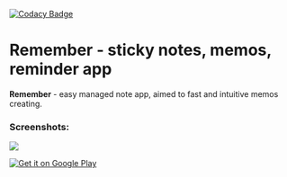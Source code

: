 [![Codacy Badge](https://api.codacy.com/project/badge/Grade/2393717bb70d4d66877eac9582752c0b)](https://www.codacy.com/app/DFedonnikov/Remember?utm_source=github.com&amp;utm_medium=referral&amp;utm_content=DFedonnikov/Remember&amp;utm_campaign=Badge_Grade)
# Remember - sticky notes, memos, reminder app

__Remember__ - easy managed note app, aimed to fast and intuitive memos creating.

### Screenshots:

![](https://lh3.googleusercontent.com/sgj4A8Sl_4b3uzJ2E45KGmbXoVPJmEGLDgKFB0TwMvOs0a2xVSdVST5g12iba1S0wuA=h900-rw)

[<img alt='Get it on Google Play' src='https://play.google.com/intl/en_us/badges/images/generic/en_badge_web_generic.png'/>](http://play.google.com/store/apps/details?id=com.gnest.remember)


